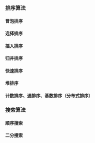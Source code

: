 ### 排序算法
#### 冒泡排序

#### 选择排序

#### 插入排序

#### 归并排序

#### 快速排序

#### 堆排序

#### 计数排序、通排序、基数排序（分布式排序）

### 搜索算法
#### 顺序搜索
#### 二分搜索
